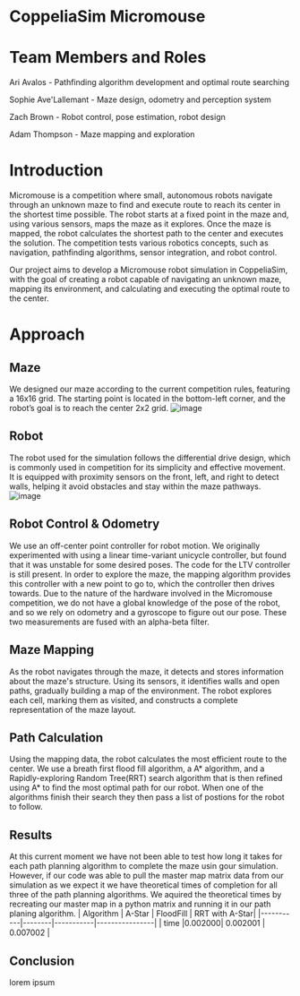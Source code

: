 # CoppeliaSim Micromouse

# Team Members and Roles
Ari Avalos - Pathfinding algorithm development and optimal route searching

Sophie Ave'Lallemant - Maze design, odometry and perception system

Zach Brown - Robot control, pose estimation, robot design

Adam Thompson - Maze mapping and exploration

# Introduction
Micromouse is a competition where small, autonomous robots navigate through an unknown maze to find and execute route to reach its center in the shortest time possible. The robot starts at a fixed point in the maze and, using various sensors, maps the maze as it explores. Once the maze is mapped, the robot calculates the shortest path to the center and executes the solution. The competition tests various robotics concepts, such as navigation, pathfinding algorithms, sensor integration, and robot control.

Our project aims to develop a Micromouse robot simulation in CoppeliaSim, with the goal of creating a robot capable of navigating an unknown maze, mapping its environment, and calculating and executing the optimal route to the center.
# Approach 

## Maze
We designed our maze according to the current competition rules, featuring a 16x16 grid. The starting point is located in the bottom-left corner, and the robot’s goal is to reach the center 2x2 grid. 
![image](https://github.com/user-attachments/assets/cfde2533-9c36-4ca0-8f5c-8aaf8c60aee9)

## Robot
The robot used for the simulation follows the differential drive design, which is commonly used in competition for its simplicity and effective movement. It is equipped with proximity sensors on the front, left, and right to detect walls, helping it avoid obstacles and stay within the maze pathways. 
![image](https://github.com/user-attachments/assets/de1474dc-6f75-4c5b-8f5b-74d13777b664)



## Robot Control & Odometry
We use an off-center point controller for robot motion. We originally experimented with using a linear time-variant unicycle controller, but found that it was unstable for some desired poses. The code for the LTV controller is still present. In order to explore the maze, the mapping algorithm provides this controller with a new point to go to, which the controller then drives towards. Due to the nature of the hardware involved in the Micromouse competition, we do not have a global knowledge of the pose of the robot, and so we rely on odometry and a gyroscope to figure out our pose. These two measurements are fused with an alpha-beta filter.

## Maze Mapping
As the robot navigates through the maze, it detects and stores information about the maze's structure. Using its sensors, it identifies walls and open paths, gradually building a map of the environment. The robot explores each cell, marking them as visited, and constructs a complete representation of the maze layout.

## Path Calculation
Using the mapping data, the robot calculates the most efficient route to the center. We use a breath first flood fill algorithm, a A* algorithm, and a Rapidly-exploring Random Tree(RRT) search algorithm that is then refined using A* to find the most optimal path for our robot. When one of the algorithms finish their search they then pass a list of postions for the robot to follow.

## Results
At this current moment we have not been able to test how long it takes for each path planning algorithm to complete the maze usin gour simulation. However, if our code was able to pull the master map matrix data from our simulation as we expect it we have theoretical times of completion for all three of the path planning algorithms. We aquired the theoretical times by recreating our master map in a python matrix and running it in our path planing algorithm.
| Algorithm | A-Star | FloodFill | RRT with A-Star|
|-----------|--------|-----------|----------------|
| time      |0.002000| 0.002001  | 0.007002       |


## Conclusion
lorem ipsum
